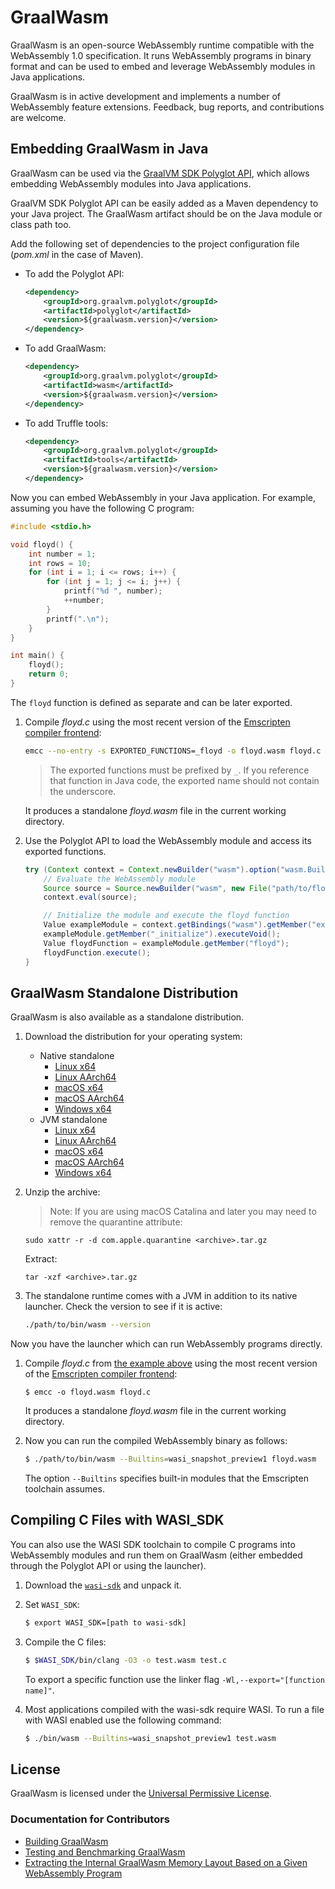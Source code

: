 # GraalWasm

GraalWasm is an open-source WebAssembly runtime compatible with the WebAssembly 1.0 specification.
It runs WebAssembly programs in binary format and can be used to embed and leverage WebAssembly modules in Java applications.

GraalWasm is in active development and implements a number of WebAssembly feature extensions.
Feedback, bug reports, and contributions are welcome.

## Embedding GraalWasm in Java

GraalWasm can be used via the [GraalVM SDK Polyglot API](https://www.graalvm.org/sdk/javadoc/org/graalvm/polyglot/package-summary.html), which allows embedding WebAssembly modules into Java applications.

GraalVM SDK Polyglot API can be easily added as a Maven dependency to your Java project.
The GraalWasm artifact should be on the Java module or class path too.

Add the following set of dependencies to the project configuration file (_pom.xml_ in the case of Maven).
- To add the Polyglot API:
    ```xml
    <dependency>
        <groupId>org.graalvm.polyglot</groupId>
        <artifactId>polyglot</artifactId>
        <version>${graalwasm.version}</version>
    </dependency>
    ```
- To add GraalWasm:
    ```xml
    <dependency>
        <groupId>org.graalvm.polyglot</groupId>
        <artifactId>wasm</artifactId>
        <version>${graalwasm.version}</version>
    </dependency>
    ```
- To add Truffle tools:
    ```xml
    <dependency>
        <groupId>org.graalvm.polyglot</groupId>
        <artifactId>tools</artifactId>
        <version>${graalwasm.version}</version>
    </dependency>
    ```

Now you can embed WebAssembly in your Java application.
For example, assuming you have the following C program:
```c
#include <stdio.h>

void floyd() {
    int number = 1;
    int rows = 10;
    for (int i = 1; i <= rows; i++) {
        for (int j = 1; j <= i; j++) {
            printf("%d ", number);
            ++number;
        }
        printf(".\n");
    }
}

int main() {
    floyd();
    return 0;
}
```

The `floyd` function is defined as separate and can be later exported.

1. Compile _floyd.c_ using the most recent version of the [Emscripten compiler frontend](https://emscripten.org/docs/tools_reference/emcc.html):
    ```bash
    emcc --no-entry -s EXPORTED_FUNCTIONS=_floyd -o floyd.wasm floyd.c
    ```
   > The exported functions must be prefixed by `_`. If you reference that function in Java code, the exported name should not contain the underscore.

   It produces a standalone _floyd.wasm_ file in the current working directory.

2. Use the Polyglot API to load the WebAssembly module and access its exported functions.

    ```java
    try (Context context = Context.newBuilder("wasm").option("wasm.Builtins", "wasi_snapshot_preview1").build()) {
        // Evaluate the WebAssembly module
        Source source = Source.newBuilder("wasm", new File("path/to/floyd.wasm")).name("example").build();
        context.eval(source);

        // Initialize the module and execute the floyd function
        Value exampleModule = context.getBindings("wasm").getMember("example");
        exampleModule.getMember("_initialize").executeVoid();
        Value floydFunction = exampleModule.getMember("floyd");
        floydFunction.execute();
    }
    ```

## GraalWasm Standalone Distribution

GraalWasm is also available as a standalone distribution.

1. Download the distribution for your operating system:
   - Native standalone
      * [Linux x64](https://gds.oracle.com/download/wasm/archive/graalwasm-24.0.1-linux-amd64.tar.gz)
      * [Linux AArch64](https://gds.oracle.com/download/wasm/archive/graalwasm-24.0.1-linux-aarch64.tar.gz)
      * [macOS x64](https://gds.oracle.com/download/wasm/archive/graalwasm-24.0.1-macos-amd64.tar.gz)
      * [macOS AArch64](https://gds.oracle.com/download/wasm/archive/graalwasm-24.0.1-macos-aarch64.tar.gz)
      * [Windows x64](https://gds.oracle.com/download/wasm/archive/graalwasm-24.0.1-windows-amd64.zip)
   - JVM standalone
      * [Linux x64](https://gds.oracle.com/download/wasm/archive/graalwasm-jvm-24.0.1-linux-amd64.tar.gz)
      * [Linux AArch64](https://gds.oracle.com/download/wasm/archive/graalwasm-jvm-24.0.1-linux-aarch64.tar.gz)
      * [macOS x64](https://gds.oracle.com/download/wasm/archive/graalwasm-jvm-24.0.1-macos-amd64.tar.gz)
      * [macOS AArch64](https://gds.oracle.com/download/wasm/archive/graalwasm-jvm-24.0.1-macos-aarch64.tar.gz)
      * [Windows x64](https://gds.oracle.com/download/wasm/archive/graalwasm-jvm-24.0.1-windows-amd64.zip)

2. Unzip the archive:

   > Note: If you are using macOS Catalina and later you may need to remove the quarantine attribute:
    ```shell
    sudo xattr -r -d com.apple.quarantine <archive>.tar.gz
    ```

   Extract:
    ```shell
    tar -xzf <archive>.tar.gz
    ```

3. The standalone runtime comes with a JVM in addition to its native launcher.
   Check the version to see if it is active:
    ```bash
    ./path/to/bin/wasm --version
    ```

Now you have the launcher which can run WebAssembly programs directly.

1. Compile _floyd.c_ from [the example above](#embedding-graalwasm-in-java) using the most recent version of the [Emscripten compiler frontend](https://emscripten.org/docs/tools_reference/emcc.html):
    ```shell
    $ emcc -o floyd.wasm floyd.c
    ```
   It produces a standalone _floyd.wasm_ file in the current working directory.

2. Now you can run the compiled WebAssembly binary as follows:
    ```bash
    $ ./path/to/bin/wasm --Builtins=wasi_snapshot_preview1 floyd.wasm
    ```
   The option `--Builtins` specifies built-in modules that the Emscripten toolchain assumes.

## Compiling C Files with WASI_SDK

You can also use the WASI SDK toolchain to compile C programs into WebAssembly modules and run them on GraalWasm (either embedded through the Polyglot API or using the launcher).

1. Download the [`wasi-sdk`](https://github.com/WebAssembly/wasi-sdk/releases) and unpack it.

2. Set `WASI_SDK`:
   ```bash
   $ export WASI_SDK=[path to wasi-sdk]
   ```

3. Compile the C files:
   ```bash
   $ $WASI_SDK/bin/clang -O3 -o test.wasm test.c
   ```
   To export a specific function use the linker flag `-Wl,--export="[function name]"`.

4. Most applications compiled with the wasi-sdk require WASI. To run a file with WASI enabled use the following command:
   ```bash
   $ ./bin/wasm --Builtins=wasi_snapshot_preview1 test.wasm
   ```

## License

GraalWasm is licensed under the [Universal Permissive License](https://oss.oracle.com/licenses/upl/).

### Documentation for Contributors

- [Building GraalWasm](docs/contributor/Building.md)
- [Testing and Benchmarking GraalWasm](docs/contributor/TestsAndBenchmarks.md)
- [Extracting the Internal GraalWasm Memory Layout Based on a Given WebAssembly Program](docs/contributor/MemoryLayout.md)
